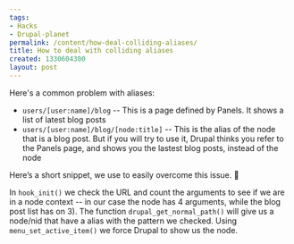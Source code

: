 ```yaml
--- 
tags: 
- Hacks
- Drupal-planet
permalink: /content/how-deal-colliding-aliases/
title: How to deal with colliding aliases
created: 1330604300
layout: post
---
```

Here's a common problem with aliases:

<ul>
<li><code>users/[user:name]/blog</code> -- This is a page defined by Panels. It shows a list of latest blog posts</li>
<li><code>users/[user:name]/blog/[node:title]</code> -- This is the alias of the node that is a blog post. But if you will try to use it, Drupal thinks you refer to the Panels page, and shows you the lastest blog posts, instead of the node</li>
</ul>

Here’s a short snippet, we use to easily overcome this issue.

<?php
/**
 * Implements hook_init().
 */
function my_module_init() {
  $args = explode('/', $_GET['q']);
  // Verify that the path is /users/%/blog/% and not /users/%/blog.
  if ($args[0] == 'users' && $args[2] == 'blog' && !empty($args[3])) {
    // Getting the full node path given by drupal.
    if ($path = drupal_get_normal_path(implode('/', $args))) {
      // Set the menu item to the node.
      menu_set_active_item($path);
    }
  }
}
?>

In <code>hook_init()</code> we check the URL and count the arguments to see if we are in a node context -- in our case the node has 4 arguments, while the blog post list has on 3). The function <code>drupal_get_normal_path()</code> will give us a node/nid that have a alias with the pattern we checked. Using <code>menu_set_active_item()</code> we  force Drupal to show us the node. 
